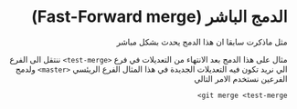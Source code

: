 <div dir = rtl > 

# الدمج الباشر (Fast-Forward merge)


مثل ماذكرت سابقا ان هذا الدمج يحدث بشكل مباشر 

مثال على هذا الدمج بعد الانتهاء من التعديلات في فرع `<test-merge>` ننتقل الى الفرع الي نريد تكون فيه التعديلات الجديدة في هذا المثال الفرع الريئسي `<master>` ولدمج الفرعين نستخدم الامر التالي 

`git merge <test-merge>`






</div>
